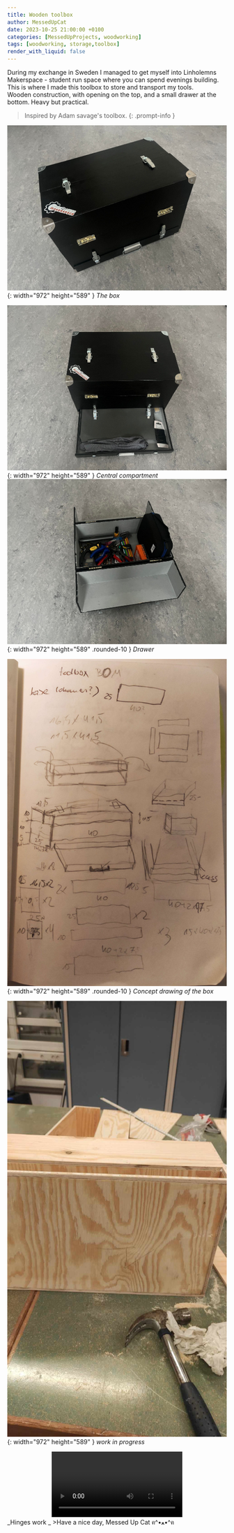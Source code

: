 ```yaml
---
title: Wooden toolbox
author: MessedUpCat
date: 2023-10-25 21:00:00 +0100
categories: [MessedUpProjects, woodworking]
tags: [woodworking, storage,toolbox]
render_with_liquid: false
---
```


During my exchange in Sweden I managed to get myself into Linholemns Makerspace - student run space where you can spend evenings building. 
This is where I made this toolbox to store and transport my tools. <br>
Wooden construction, with opening on the top, and a small drawer at the bottom. Heavy but practical. 

>Inspired by Adam savage's toolbox.
{: .prompt-info }

![Desktop View](/assets/2023-10-25-Wooden-Toolbox/toolbox3.jpg){: width="972" height="589" }
_The box_

![Desktop View](/assets/2023-10-25-Wooden-Toolbox/toolbox1.jpg){: width="972" height="589" }
_Central compartment_
![Desktop View](/assets/2023-10-25-Wooden-Toolbox/toolbox2.jpg){: width="972" height="589" .rounded-10 }
_Drawer_

![Desktop View](/assets/2023-10-25-Wooden-Toolbox/Wooden-toolbox-drawing.jpg){: width="972" height="589" .rounded-10 }
_Concept drawing of the box_



![Desktop View](/assets/2023-10-25-Wooden-Toolbox/toolboxWIP.jpg){: width="972" height="589" }
_work in progress_
<center>
<video controls>
    <source src="/assets/2023-10-25-Wooden-Toolbox/toolbox-WIP-box.mp4" type="video/mp4">
</video>
</center>
_Hinges work
_
>Have a nice day, Messed Up Cat ฅ^•ﻌ•^ฅ